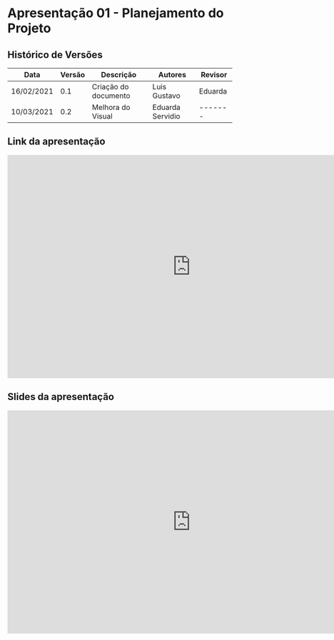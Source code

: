 # Apresentação 01 - Planejamento do Projeto

## Histórico de Versões

| Data       | Versão | Descrição                        | Autores                   | Revisor |
| ---------- | ------ | -------------------------------- | ------------------------- | ------- |
| 16/02/2021 | 0.1    | Criação do documento             | Luis Gustavo              | Eduarda |
| 10/03/2021 | 0.2    | Melhora do Visual                | Eduarda Servidio          | ------- |

## Link da apresentação

<iframe width="820" height="500" src="https://www.youtube-nocookie.com/embed/IC_sE4dq9fA" frameborder="0"
    allow="accelerometer; autoplay; clipboard-write; encrypted-media; gyroscope; picture-in-picture"
    allowfullscreen></iframe>

## Slides da apresentação
<iframe width="820" height="500" src="https://docs.google.com/presentation/d/1HN9OTRcUbjJb10XRl-owZ1YBvOtBMMti3ol_h7CdSIk/edit?usp=sharing
" frameborder="0"
    allow="accelerometer; autoplay; clipboard-write; encrypted-media; gyroscope; picture-in-picture"
    allowfullscreen></iframe>

